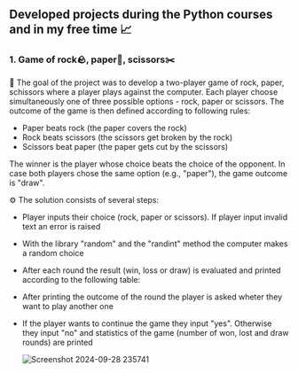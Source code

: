 ## **Developed projects during the Python courses and in my free time** 📈

### 1. Game of rock🪨, paper📄, scissors✂️

🚀 The goal of the project was to develop a two-player game of rock, paper, schissors where a player plays against the computer. Each player choose simultaneously one of three possible options - rock, paper or scissors. The outcome of the game is then defined according to following rules:
- Paper beats rock (the paper covers the rock)
- Rock beats scissors (the scissors get broken by the rock)
- Scissors beat paper (the paper gets cut by the scissors)

The winner is the player whose choice beats the choice of the opponent. In case both players chose the same option (e.g., "paper"), the game outcome is "draw".

⚙️ The solution consists of several steps:
- Player inputs their choice (rock, paper or scissors). If player input invalid text an error is raised
- With the library "random" and the "randint" method the computer makes a random choice
- After each round the result (win, loss or draw) is evaluated and printed according to the following table: <!--![image](https://github.com/user-attachments/assets/be36617d-7c00-48fc-92b0-de5537077f7a) -->
- After printing the outcome of the round the player is asked wheter they want to play another one
- If the player wants to continue the game they input "yes". Otherwise they input "no" and statistics of the game (number of won, lost and draw rounds) are printed
  
  ![Screenshot 2024-09-28 235741](https://github.com/user-attachments/assets/8599fd35-1c01-4399-ba6f-06efb6f8a6e4)
